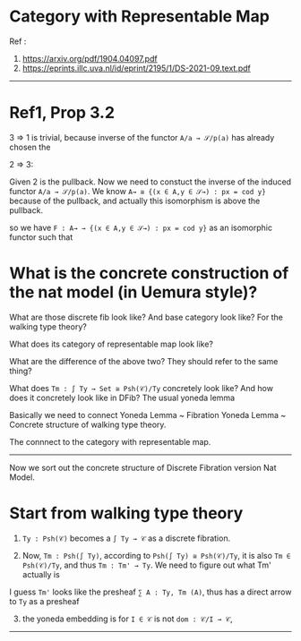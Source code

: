# Category with Representable Map

Ref :
1. https://arxiv.org/pdf/1904.04097.pdf
2. https://eprints.illc.uva.nl/id/eprint/2195/1/DS-2021-09.text.pdf 

***

# Ref1, Prop 3.2
3 => 1 is trivial, because inverse of the functor `A/a → 𝒮/p(a)` has already chosen the 

2 => 3:

Given 2 is the pullback. Now we need to constuct the inverse of the induced functor `A/a → 𝒮/p(a)`.
We know `A→ ≅ {(x ∈ A,y ∈ 𝒮→) : px = cod y}` because of the pullback, 
and actually this isomorphism is above the pullback.

so we have `F : A→ → {(x ∈ A,y ∈ 𝒮→) : px = cod y}` as an isomorphic functor such that

# What is the concrete construction of the nat model (in Uemura style)?
What are those discrete fib look like? And base category look like? For the walking type theory?

What does its category of representable map look like?

What are the difference of the above two? They should refer to the same thing? 

What does `Tm : ∫ Ty → Set ≅ Psh(𝒞)/Ty` concretely look like? And how does it concretely look like in DFib?
The usual yoneda lemma

Basically we need to connect Yoneda Lemma ~ Fibration Yoneda Lemma ~ Concrete structure of walking type theory.

The connnect to the category with representable map.


***

Now we sort out the concrete structure of Discrete Fibration version Nat Model.

# Start from walking type theory

1. `Ty : Psh(𝒞)` becomes a `∫ Ty → 𝒞` as a discrete fibration.

2. Now, `Tm : Psh(∫ Ty)`, according to `Psh(∫ Ty) ≅ Psh(𝒞)/Ty`, 
it is also `Tm ∈ Psh(𝒞)/Ty`, and thus `Tm : Tm' → Ty`.
We need to figure out what Tm' actually is

I guess `Tm'` looks like the presheaf `∑ A : Ty, Tm (A)`, thus has a direct arrow to `Ty` as a presheaf

3. the yoneda embedding is for `I ∈ 𝒞` is not `dom : 𝒞/I → 𝒞`, 


***


